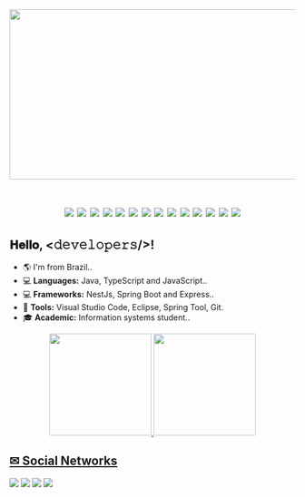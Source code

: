<img width="900px" height="300px"  src="https://user-images.githubusercontent.com/70352508/209996423-4afa6040-feb1-45ed-a3a4-7f13d0b782b3.gif">

<h1 align="center">
<p>
  <a href="https://nodejs.org/en/"><img src="https://img.shields.io/badge/Node.js-43853D?style=for-the-badge&logo=node.js&logoColor=white"></a>
  <a href="https://www.typescriptlang.org/"><img src="https://img.shields.io/badge/TypeScript-007ACC?style=for-the-badge&logo=typescript&logoColor=white" /></a>
  <a href="https://developer.mozilla.org/pt-BR/docs/Web/JavaScript"><img src="https://img.shields.io/badge/JavaScript-323330?style=for-the-badge&logo=javascript&logoColor=F7DF1E"></a>
  <a href="https://www.java.com/"><img src="https://img.shields.io/badge/Java-ED8B00?style=for-the-badge&logo=java&logoColor=white" /></a>
  <a href="https://mongodb.com/"><img src="https://img.shields.io/badge/MongoDB-4EA94B?style=for-the-badge&logo=mongodb&logoColor=white" /></a>
  <a href="https://mysql.com/"><img src="https://img.shields.io/badge/MySQL-00000F?style=for-the-badge&logo=mysql&logoColor=white" /></a>
  <a href="https://www.postgresql.org/"><img src="https://img.shields.io/badge/PostgreSQL-316192?style=for-the-badge&logo=postgresql&logoColor=white" /></a>
  <a href="https://www.docker.com/"><img src="https://img.shields.io/badge/Docker-2496ED?style=for-the-badge&logo=docker&logoColor=white" /></a>
  <a href="https://code.visualstudio.com/"><img src="https://img.shields.io/badge/Vscode-2496ED?style=for-the-badge&logo=visualstudio&logoColor=blue&color=white"></a>
  <a href="https://developer.mozilla.org/pt-BR/docs/Web/HTML"><img src="https://img.shields.io/badge/HTML5-E34F26?style=for-the-badge&logo=html5&logoColor=white" /></a>
  <a href="https://developer.mozilla.org/pt-BR/docs/Web/CSS"><img src="https://img.shields.io/badge/CSS3-1572B6?style=for-the-badge&logo=css3&logoColor=white" /></a>
  <a href="https://www.heroku.com/"><img src="https://img.shields.io/badge/Heroku-430098?style=for-the-badge&logo=heroku&logoColor=white" /></a>  
  <a href="https://www.netlify.com/"><img src="https://img.shields.io/badge/Netlify-00C7B7?style=for-the-badge&logo=netlify&logoColor=white" /></a>  
  <a href="https://github.com/MathLopes1"><img src="https://img.shields.io/badge/GitHub-100000?style=for-the-badge&logo=github&logoColor=white" /></a> 
</h1>
</p>

## 𝐇𝐞𝐥𝐥𝐨, <𝚍𝚎𝚟𝚎𝚕𝚘𝚙𝚎𝚛𝚜/>!
- 🌎 I'm from Brazil..
- 💻 **Languages:** Java, TypeScript and JavaScript..
- 💻 **Frameworks:** NestJs, Spring Boot and Express..
- 🔧 **Tools:** Visual Studio Code, Eclipse, Spring Tool, Git.
- 🎓 **Academic:** Information systems student..

<div align="center">
  <a href="https://github.com/MathLopes1">
  <img height="180em" src="https://github-readme-stats.vercel.app/api?username=MathLopes1&show_icons=true&include_all_commits=true&count_private=true"/>
  <img height="180em" src="https://github-readme-stats.vercel.app/api/top-langs/?username=MathLopes1&layout=compact&langs_count=7"/>
</div>

  ## ✉ Social Networks
 
<div> 
  <a href = "mailto:iamatheuslopes@gmail.com"><img src="https://img.shields.io/badge/-Gmail-%23333?style=for-the-badge&logo=gmail&logoColor=white" target="_blank"></a>
  <a href="https://www.linkedin.com/in/maths-lopes/" target="_blank"><img src="https://img.shields.io/badge/-LinkedIn-%230077B5?style=for-the-badge&logo=linkedin&logoColor=white" target="_blank"></a> 
  <a href="https://www.instagram.com/_mathlopes/"><img src="https://img.shields.io/badge/Instagram-E4405F?style=for-the-badge&logo=instagram&logoColor=white" /></a> 
  <a href="https://github.com/MathLopes1"><img src="https://img.shields.io/badge/GitHub-100000?style=for-the-badge&logo=github&logoColor=white" /></a>  
</div>
